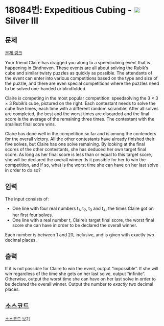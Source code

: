 # 18084번: Expeditious Cubing - <img src="https://static.solved.ac/tier_small/8.svg" style="height:20px" /> Silver III

<!-- performance -->

<!-- 문제 제출 후 깃허브에 푸시를 했을 때 제출한 코드의 성능이 입력될 공간입니다.-->

<!-- end -->

## 문제

[문제 링크](https://boj.kr/18084)


<p>Your friend Claire has dragged you along to a speedcubing event that is happening in Eindhoven. These events are all about solving the Rubik’s cube and similar twisty puzzles as quickly as possible. The attendants of the event can enter into various competitions based on the type and size of the puzzle, and there are even special competitions where the puzzles need to be solved one-handed or blindfolded.</p>

<p>Claire is competing in the most popular competition: speedsolving the 3 × 3 × 3 Rubik’s cube, pictured on the right. Each contestant needs to solve the cube five times, each time with a different random scramble. After all solves are completed, the best and the worst times are discarded and the final score is the average of the remaining three times. The contestant with the smallest final score wins.</p>

<p>Claire has done well in the competition so far and is among the contenders for the overall victory. All the other contestants have already finished their five solves, but Claire has one solve remaining. By looking at the final scores of the other contestants, she has deduced her own target final score. As long as her final score is less than or equal to this target score, she will be declared the overall winner. Is it possible for her to win the competition, and if so, what is the worst time she can have on her last solve in order to do so?</p>



## 입력


<p>The input consists of:</p>

<ul>
<li>One line with four real numbers t<sub>1</sub>, t<sub>2</sub>, t<sub>3</sub> and t<sub>4</sub>, the times Claire got on her first four solves.</li>
<li>One line with a real number t, Claire’s target final score, the worst final score she can have in order to be declared the overall winner.</li>
</ul>

<p>Each number is between 1 and 20, inclusive, and is given with exactly two decimal places.</p>



## 출력


<p>If it is not possible for Claire to win the event, output “impossible”. If she will win regardless of the time she gets on her last solve, output “infinite”. Otherwise, output the worst time she can have on her last solve in order to be declared the overall winner. Output the number to <em>exactly</em> two decimal places.</p>



## 소스코드

[소스코드 보기](Expeditious%20Cubing.py)